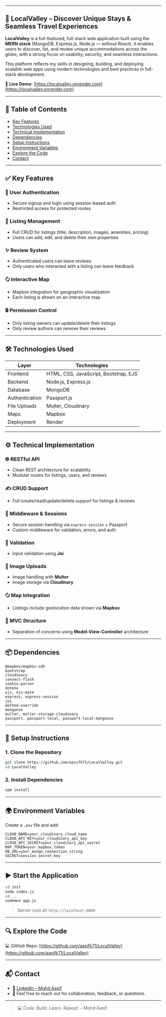 

---

## 🧳 LocalValley – Discover Unique Stays & Seamless Travel Experiences

**LocalValley** is a full-featured, full-stack web application built using the **MERN stack** (MongoDB, Express.js, Node.js — without React). It enables users to discover, list, and review unique accommodations across the globe, with a strong focus on usability, security, and seamless interactions.

This platform reflects my skills in designing, building, and deploying scalable web apps using modern technologies and best practices in full-stack development.

🔗 **Live Demo**: [https://localvalley.onrender.com](https://localvalley.onrender.com)

---

## 📌 Table of Contents

* [Key Features](#-key-features)
* [Technologies Used](#-technologies-used)
* [Technical Implementation](#%ef%b8%8f-technical-implementation)
* [Dependencies](#-dependencies)
* [Setup Instructions](#-setup-instructions)
* [Environment Variables](#-environment-variables)
* [Explore the Code](#-explore-the-code)
* [Contact](#-contact)

---

## ✅ Key Features

### 🔐 User Authentication

* Secure signup and login using session-based auth
* Restricted access for protected routes

### 🏡 Listing Management

* Full CRUD for listings (title, description, images, amenities, pricing)
* Users can add, edit, and delete their own properties

### ✨ Review System

* Authenticated users can leave reviews
* Only users who interacted with a listing can leave feedback

### 🗘️ Interactive Map

* Mapbox integration for geographic visualization
* Each listing is shown on an interactive map

### 🔒 Permission Control

* Only listing owners can update/delete their listings
* Only review authors can remove their reviews

---

## 🛠️ Technologies Used

| Layer          | Technologies                          |
| -------------- | ------------------------------------- |
| Frontend       | HTML, CSS, JavaScript, Bootstrap, EJS |
| Backend        | Node.js, Express.js                   |
| Database       | MongoDB                               |
| Authentication | Passport.js                           |
| File Uploads   | Multer, Cloudinary                    |
| Maps           | Mapbox                                |
| Deployment     | Render                                |

---

## ⚙️ Technical Implementation

### 🌐 RESTful API

* Clean REST architecture for scalability
* Modular routes for listings, users, and reviews

### ✍️ CRUD Support

* Full create/read/update/delete support for listings & reviews

### 🔁 Middleware & Sessions

* Secure session handling via `express-session` + Passport
* Custom middleware for validation, errors, and auth

### 🧚 Validation

* Input validation using **Joi**

### 📸 Image Uploads

* Image handling with **Multer**
* Image storage via **Cloudinary**

### 🗘️ Map Integration

* Listings include geolocation data shown via **Mapbox**

### 🧱 MVC Structure

* Separation of concerns using **Model-View-Controller** architecture

---

## 📦 Dependencies

```
@mapbox/mapbox-sdk
bootstrap
cloudinary
connect-flash
cookie-parser
dotenv
ejs, ejs-mate
express, express-session
joi
method-override
mongoose
multer, multer-storage-cloudinary
passport, passport-local, passport-local-mongoose
```

---

## 🧚 Setup Instructions

### 1. Clone the Repository

```bash
git clone https://github.com/aasifk71/LocalValley.git
cd LocalValley
```

### 2. Install Dependencies

```bash
npm install
```

---

## 🌍 Environment Variables

Create a `.env` file and add:

```
CLOUD_NAME=your_cloudinary_cloud_name
CLOUD_API_KEY=your_cloudinary_api_key
CLOUD_API_SECRET=your_cloudinary_api_secret
MAP_TOKEN=your_mapbox_token
DB_URL=your_mongo_connection_string
SECRET=session_secret_key
```

---

## ▶️ Start the Application

```bash
cd init
node index.js
cd ..
nodemon app.js
```

> Server runs at: `http://localhost:8080`

---

## 🔍 Explore the Code

💻 GitHub Repo: [https://github.com/aasifk71/LocalValley](https://github.com/aasifk71/LocalValley)

---

## 📬 Contact

* 🔗 [LinkedIn – Mohd Aasif](https://www.linkedin.com/in/mohd-aasif-80568b2a7)
* 📧 Feel free to reach out for collaboration, feedback, or questions.

---

> 💻 *Code. Build. Learn. Repeat.* – Mohd Aasif
